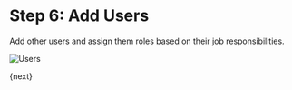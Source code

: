 <!-- add-breadcrumbs -->
# Step 6: Add Users

Add other users and assign them roles based on their job responsibilities.

<img alt="Users" class="screenshot"
src="{{docs_base_url}}/assets/img/setup-wizard/step-6.png">

{next}
